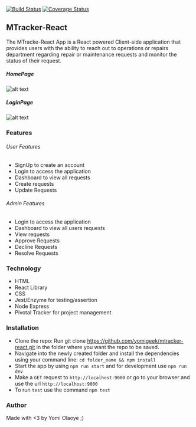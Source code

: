 [![Build Status](https://travis-ci.org/yomigeek/mtracker-react.svg?branch=develop)](https://travis-ci.org/yomigeek/mtracker-react)
[![Coverage Status](https://coveralls.io/repos/github/yomigeek/mtracker-react/badge.svg?branch=develop)](https://coveralls.io/github/yomigeek/mtracker-react?branch=develop)


## MTracker-React
The MTracke-React App is a React powered Client-side application that provides users with the ability to reach out to operations or repairs department regarding repair or maintenance requests and monitor the status of their request.

##### HomePage
![alt text](https://res.cloudinary.com/kugoo/image/upload/v1539256893/Screen_Shot_2018-10-11_at_12.21.09_PM_dbh7iu.png)

##### LoginPage
![alt text](https://res.cloudinary.com/kugoo/image/upload/v1539257123/Screen_Shot_2018-10-11_at_12.25.03_PM_ltjbtg.png)


### Features

###### User Features
- SignUp to create an account
- Login to access the application
- Dashboard to view all requests
- Create requests
- Update Requests

###### Admin Features
- Login to access the application
- Dashboard to view all users requests
- View requests
- Approve Requests
- Decline Requests
- Resolve Requests


### Technology
- HTML
- React Library
- CSS
- Jest/Enzyme for testing/assertion
- Node Express
- Pivotal Tracker for project management


### Installation
- Clone the repo: Run git clone https://github.com/yomigeek/mtracker-react.git in the folder where you want the repo to be saved.
- Navigate into the newly created folder and install the dependencies using your command line: ```cd folder_name && npm install```
- Start the app by using ```npm run start``` and for development use ```npm run dev```
- Make a ```GET``` request to ```http://localhost:9000``` or go to your browser and use the url ```http://localhost:9000```
- To run ```test``` use the command ```npm test```

### Author
Made with <3 by Yomi Olaoye ;)
